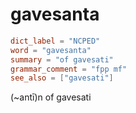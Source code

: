 # gavesanta

``` toml
dict_label = "NCPED"
word = "gavesanta"
summary = "of gavesati"
grammar_comment = "fpp mf"
see_also = ["gavesati"]
```

(\~antī)n of gavesati

